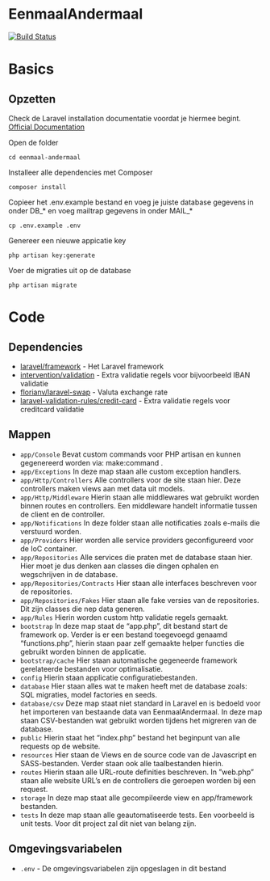 # EenmaalAndermaal

[![Build Status](https://travis-ci.com/spijkermenno/ICA-Project-2018.svg?token=pskv6nK5nPgApsw1scAs&branch=master)](https://travis-ci.com/spijkermenno/ICA-Project-2018)

# Basics

## Opzetten

Check de Laravel installation documentatie voordat je hiermee begint. [Official Documentation](https://laravel.com/docs/5.5/installation#installation)

Open de folder

    cd eenmaal-andermaal

Installeer alle dependencies met Composer

    composer install

Copieer het .env.example bestand en voeg je juiste database gegevens in onder DB_* en voeg mailtrap gegevens in onder MAIL_*

    cp .env.example .env

Genereer een nieuwe appicatie key

    php artisan key:generate

Voer de migraties uit op de database

    php artisan migrate

# Code

## Dependencies

- [laravel/framework](https://github.com/laravel/framework) - Het Laravel framework
- [intervention/validation](https://github.com/intervention/validation) - Extra validatie regels voor bijvoorbeeld IBAN validatie
- [florianv/laravel-swap](https://github.com/florianv/laravel-swap) - Valuta exchange rate 
- [laravel-validation-rules/credit-card](https://github.com/laravel-validation-rules/credit-card) - Extra validatie regels voor creditcard validatie

## Mappen

- `app/Console` Bevat custom commands voor PHP artisan en kunnen gegenereerd worden via: make:command .
- `app/Exceptions` In deze map staan alle custom exception handlers. 
- `app/Http/Controllers` Alle controllers voor de site staan hier. Deze controllers maken views aan met data uit models.
- `app/Http/Middleware` Hierin staan alle middlewares wat gebruikt worden binnen routes en controllers. Een middleware handelt informatie tussen de client en de controller.
- `app/Notifications` In deze folder staan alle notificaties zoals e-mails die verstuurd worden. 
- `app/Providers` Hier worden alle service providers geconfigureerd voor de IoC container.
- `app/Repositories` Alle services die praten met de database staan hier. Hier moet je dus denken aan classes die dingen ophalen en wegschrijven in de database.
- `app/Repositories/Contracts` Hier staan alle interfaces beschreven voor de repositories.
- `app/Repositories/Fakes` Hier staan alle fake versies van de repositories. Dit zijn classes die nep data generen.
- `app/Rules` Hierin worden custom http validatie regels gemaakt.
- `bootstrap` In deze map staat de “app.php”, dit bestand start de framework op. Verder is er een bestand toegevoegd genaamd “functions.php”, hierin staan paar zelf gemaakte helper functies die gebruikt worden binnen de applicatie.
- `bootstrap/cache` Hier staan automatische gegeneerde framework gerelateerde bestanden voor optimalisatie.
- `config` Hierin staan applicatie configuratiebestanden.
- `database` Hier staan alles wat te maken heeft met de database zoals: SQL migraties, model factories en seeds.
- `database/csv` Deze map staat niet standard in Laravel en is bedoeld voor het importeren van bestaande data van EenmaalAndermaal. In deze map staan CSV-bestanden wat gebruikt worden tijdens het migreren van de database.
- `public` Hierin staat het “index.php” bestand het beginpunt van alle requests op de website.
- `resources` Hier staan de Views en de source code van de Javascript en SASS-bestanden. Verder staan ook alle taalbestanden hierin.
- `routes` Hierin staan alle URL-route definities beschreven. In ”web.php” staan alle website URL’s en de controllers die geroepen worden bij een request.
- `storage` In deze map staat alle gecompileerde view en app/framework bestanden.
- `tests` In deze map staan alle geautomatiseerde tests. Een voorbeeld is unit tests. Voor dit project zal dit niet van belang zijn.

## Omgevingsvariabelen

- `.env` - De omgevingsvariabelen zijn opgeslagen in dit bestand
